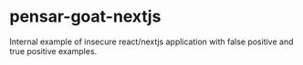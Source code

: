 # pensar-goat-nextjs
Internal example of insecure react/nextjs application with false positive and true positive examples.
